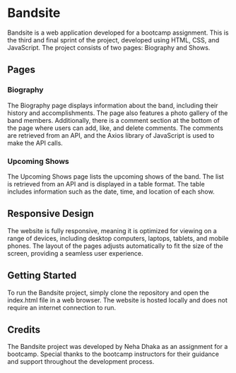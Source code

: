 # Bandsite
Bandsite is a web application developed for a bootcamp assignment. This is the third and final sprint of the project, developed using HTML, CSS, and JavaScript. The project consists of two pages: Biography and Shows.

## Pages
### Biography
The Biography page displays information about the band, including their history and accomplishments. The page also features a photo gallery of the band members. Additionally, there is a comment section at the bottom of the page where users can add, like, and delete comments. The comments are retrieved from an API, and the Axios library of JavaScript is used to make the API calls.

### Upcoming Shows
The Upcoming Shows page lists the upcoming shows of the band. The list is retrieved from an API and is displayed in a table format. The table includes information such as the date, time, and location of each show.

## Responsive Design
The website is fully responsive, meaning it is optimized for viewing on a range of devices, including desktop computers, laptops, tablets, and mobile phones. The layout of the pages adjusts automatically to fit the size of the screen, providing a seamless user experience.

## Getting Started
To run the Bandsite project, simply clone the repository and open the index.html file in a web browser. The website is hosted locally and does not require an internet connection to run.

## Credits
The Bandsite project was developed by Neha Dhaka as an assignment for a bootcamp. Special thanks to the bootcamp instructors for their guidance and support throughout the development process.
